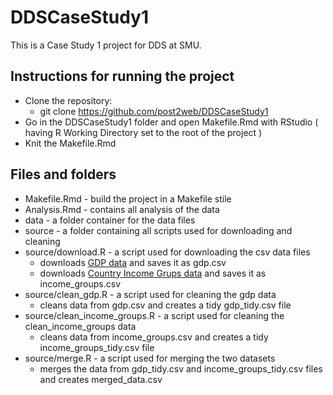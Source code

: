 # DDSCaseStudy1

This is a Case Study 1 project for DDS at SMU.

## Instructions for running the project
* Clone the repository:<br>
  * git clone https://github.com/post2web/DDSCaseStudy1
* Go in the DDSCaseStudy1 folder and open Makefile.Rmd with RStudio ( having R Working Directory set to the root of the project )
* Knit the Makefile.Rmd 

## Files and folders
* Makefile.Rmd - build the project in a Makefile stile
* Analysis.Rmd - contains all analysis of the data
* data - a folder container for the data files
* source - a folder containing all scripts used for downloading and cleaning
* source/download.R - a script used for downloading the csv data files
  * downloads [GDP data](https://d396qusza40orc.cloudfront.net/getdata%2Fdata%2FGDP.csv) and saves it as gdp.csv
  * downloads [Country Income Grups data](https://d396qusza40orc.cloudfront.net/getdata%2Fdata%2FEDSTATS_Country.csv) and saves it as income_groups.csv
* source/clean_gdp.R - a script used for cleaning the gdp data
  * cleans data from gdp.csv and creates a tidy gdp_tidy.csv file
* source/clean_income_groups.R - a script used for cleaning the clean_income_groups data
  * cleans data from income_groups.csv and creates a tidy income_groups_tidy.csv file
* source/merge.R - a script used for merging the two datasets
  * merges the data from gdp_tidy.csv and income_groups_tidy.csv files and creates merged_data.csv

